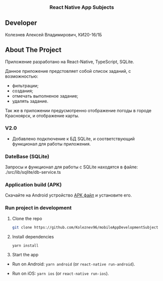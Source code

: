 <div align="center">
  <h3 align="center">React Native App Subjects</h3>
</div>

## Developer

Колезнев Алексей Владимирович, КИ20-16/1Б

## About The Project

Приложение разработано на React-Native, TypeScript, SQLite.

Данное приложение предстовляет собой список заданий, с возможностью:

- фильтрации;
- создания;
- отмечать выполненое задание;
- удалять задание.

Так же в приложении предусмотренно отображение погоды в городе Красноярск, и отображение карты.

### V2.0

- Добавлено подключение к БД SQLite, и соответствующий функционал для работы приложения.

### DateBase (SQLite)

Запросы и функционал для работы с SQLite находятся в файле: ./src/lib/sqlite/db-service.ts

### Application build (APK)

Скачайте на Android устройство [APK файл](https://disk.yandex.ru/d/OEPW-yJRg102GA) и установите его.

### Run project in development

1. Clone the repo
   ```sh
   git clone https://github.com/Koleznev96/mobileAppDevelopmentSubjects.git
   ```
2. Install dependencies
   ```sh
   yarn install
   ```
3. Start the app

- Run on Android: `yarn android` (or `react-native run-android`).

- Run on iOS: `yarn ios` (or `react-native run-ios`).
